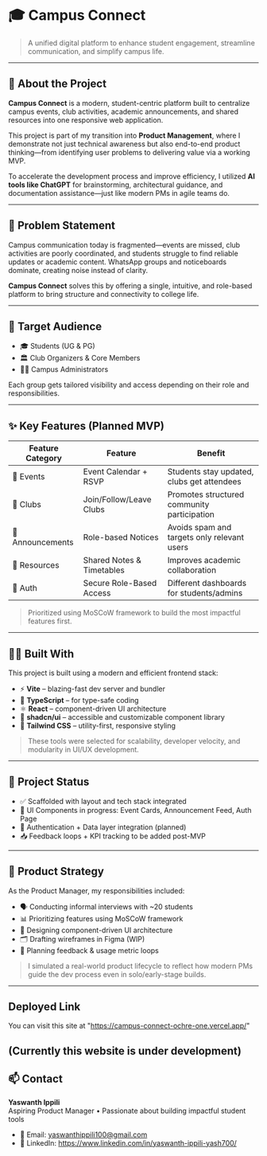 # 🎓 Campus Connect

> A unified digital platform to enhance student engagement, streamline communication, and simplify campus life.

---

## 🚀 About the Project

**Campus Connect** is a modern, student-centric platform built to centralize campus events, club activities, academic announcements, and shared resources into one responsive web application.

This project is part of my transition into **Product Management**, where I demonstrate not just technical awareness but also end-to-end product thinking—from identifying user problems to delivering value via a working MVP.

To accelerate the development process and improve efficiency, I utilized **AI tools like ChatGPT** for brainstorming, architectural guidance, and documentation assistance—just like modern PMs in agile teams do.

---

## 🧠 Problem Statement

Campus communication today is fragmented—events are missed, club activities are poorly coordinated, and students struggle to find reliable updates or academic content. WhatsApp groups and noticeboards dominate, creating noise instead of clarity.

**Campus Connect** solves this by offering a single, intuitive, and role-based platform to bring structure and connectivity to college life.

---

## 👥 Target Audience

- 🎓 Students (UG & PG)
- 🏛️ Club Organizers & Core Members
- 👨‍💼 Campus Administrators

Each group gets tailored visibility and access depending on their role and responsibilities.

---

## ✨ Key Features (Planned MVP)

| Feature Category | Feature                          | Benefit |
|------------------|-----------------------------------|---------|
| 📅 Events        | Event Calendar + RSVP             | Students stay updated, clubs get attendees |
| 🧵 Clubs         | Join/Follow/Leave Clubs           | Promotes structured community participation |
| 📣 Announcements | Role-based Notices                | Avoids spam and targets only relevant users |
| 📁 Resources     | Shared Notes & Timetables         | Improves academic collaboration |
| 🔐 Auth          | Secure Role-Based Access          | Different dashboards for students/admins |

> Prioritized using MoSCoW framework to build the most impactful features first.

---

## 👨‍💻 Built With

This project is built using a modern and efficient frontend stack:

- ⚡ **Vite** – blazing-fast dev server and bundler
- 🧠 **TypeScript** – for type-safe coding
- ⚛️ **React** – component-driven UI architecture
- 🎨 **shadcn/ui** – accessible and customizable component library
- 🌈 **Tailwind CSS** – utility-first, responsive styling

> These tools were selected for scalability, developer velocity, and modularity in UI/UX development.

---

## 📌 Project Status

- ✅ Scaffolded with layout and tech stack integrated
- 🔧 UI Components in progress: Event Cards, Announcement Feed, Auth Page
- 📅 Authentication + Data layer integration (planned)
- 📥 Feedback loops + KPI tracking to be added post-MVP

---

## 🧠 Product Strategy

As the Product Manager, my responsibilities included:

- 🗣️ Conducting informal interviews with ~20 students
- 📊 Prioritizing features using MoSCoW framework
- 🧱 Designing component-driven UI architecture
- 🗂️ Drafting wireframes in Figma (WIP)
- 🧪 Planning feedback & usage metric loops

> I simulated a real-world product lifecycle to reflect how modern PMs guide the dev process even in solo/early-stage builds.

---

## Deployed Link

You can visit this site at "https://campus-connect-ochre-one.vercel.app/"

(Currently this website is under development)
---


## 📫 Contact

**Yaswanth Ippili**  
Aspiring Product Manager • Passionate about building impactful student tools

- 📧 Email: yaswanthippili100@gmail.com
- 💼 LinkedIn: https://www.linkedin.com/in/yaswanth-ippili-yash700/
